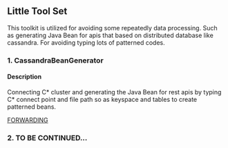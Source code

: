 ## Little Tool Set 
This toolkit is utilized for avoiding some repeatedly data processing.
Such as generating Java Bean for apis that based on distributed database like cassandra. 
For avoiding typing lots of patterned codes.

### 1. CassandraBeanGenerator
#### Description
Connecting C* cluster and generating the Java Bean for rest apis by typing C* connect point and file path so as keyspace and tables to create patterned beans.

[FORWARDING](https://github.com/Anonym91/LittleToolkit/blob/master/CassandraBeanGenerator/README.md )
### 2. TO BE CONTINUED...